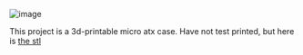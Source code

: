 ![image](https://github.com/user-attachments/assets/db141661-47af-4e13-9674-a32d11668740)




This project is a 3d-printable micro atx case. Have not test printed, but here is [the stl](https://github.com/itskme/matx-3d-case/blob/main/matx-arc-case-r2.stl)
